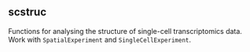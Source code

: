 ## scstruc

Functions for analysing the structure of single-cell transcriptomics data.
Work with `SpatialExperiment` and `SingleCellExperiment`.